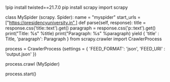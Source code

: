 !pip install twisted==21.7.0
pip install scrapy
import scrapy

class MySpider (scrapy. Spider):
    name = "myspider"
    start_urls = ["https://presidencyuniversity.in",]
    def parse(self, response):
        title = response.css('title::text').get()
        paragraph = response.css('p::text').get()
        print("Title: %s" %title)
        print("Paragraph: %s" %paragraph)
        yield {
            'title' : Title,
            'paragraph': Paragraph
            }
from scrapy.crawler import CrawlerProcess

process = CrawlerProcess (settings = {
'FEED_FORMAT': 'json',
'FEED_URI' : 'output.json'
})

process.crawl (MySpider)

process.start()
